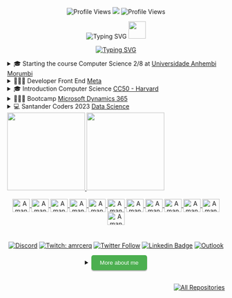 <div align="center">
  <img src="https://komarev.com/ghpvc/?username=Amanda-ribeiiro0&color=blue&style=flat" alt="Profile Views">
  <a href="https://github.com/Amanda-ribeiiro/"><img src="https://img.shields.io/github/followers/Amanda-ribeiiro?color=%234CC61E&label=GitHub%20Followers%20%3A"/></a>
  <img src="http://views.whatilearened.today/views/github/Amanda-Ribeiiro/views.svg" alt="Profile Views">
</div>

<p align="center">
  <img src="https://readme-typing-svg.herokuapp.com?font=Caveat&weight=600&size=45&duration=4000&pause=1000&color=F4FFF9&center=true&vCenter=true&repeat=false&width=435&lines=Hii!+Welcome+to+my+profile" alt="Typing SVG">
  <img src="https://github.githubassets.com/images/icons/emoji/octocat.png" width="40" height="40">
</p>

<p align="center">
  <a href="https://git.io/typing-svg">
    <img src="https://readme-typing-svg.herokuapp.com?font=Fira+Code&weight=600&size=25&duration=3000&pause=1000&color=F731F1&background=FF27D500&vCenter=true&multiline=true&width=435&lines=Developer+Web+FullStack" alt="Typing SVG">
  </a>
</p>

<details>
  <summary>🎓 Starting the course Computer Science 2/8 at <a href="https://portal.anhembi.br/" target="_blank">Universidade Anhembi Morumbi</a></summary>
  
  [![Typing SVG](https://readme-typing-svg.herokuapp.com?font=Fira+Code&size=15&pause=1000&color=F78840&vCenter=true&width=435&lines=Mat%C3%A9rias)](https://git.io/typing-svg)
  
</details>

<details>
  <summary>👩🏻‍💻 Developer Front End <a href="https://coursera.org/share/e949656cabfef5b1aec42b0352ecc104" target="_blank">Meta</a></summary>
  
  [![Typing SVG](https://readme-typing-svg.herokuapp.com?font=Fira+Code&size=15&pause=1000&color=B560F7&width=435&lines=Soft+Skills)](https://git.io/typing-svg)

<code><img height="20" src="https://github.com/Amanda-ribeiiro/devicon/blob/master/icons/html5/html5-original.svg"></code>
<code><img height="20" src="https://github.com/Amanda-ribeiiro/devicon/blob/master/icons/css3/css3-original.svg"></code>
<code><img height="20" src="https://github.com/Amanda-ribeiiro/devicon/blob/master/icons/javascript/javascript-original.svg"></code>
<code><img height="20" src="https://github.com/Amanda-ribeiiro/devicon/blob/master/icons/react/react-original.svg"></code>
<code><img height="20" src="https://github.com/Amanda-ribeiiro/devicon/blob/master/icons/bootstrap/bootstrap-original.svg"></code>  
</details>

   
<details>
  <summary>🎓 Introduction Computer Science <a href="https://ead.napratica.org.br/" target="_blank">CC50 - Harvard</a></summary>
  
  [![Typing SVG](https://readme-typing-svg.herokuapp.com?font=Fira+Code&size=15&pause=1000&color=32F71B&width=435&lines=Soft+Skills)](https://git.io/typing-svg)

<code><img height="20" src="https://github.com/Amanda-ribeiiro/devicon/blob/master/icons/c/c-original.svg"></code>
<code><img height="20" src="https://github.com/Amanda-ribeiiro/devicon/blob/master/icons/python/python-original.svg"></code>
<code><img height="20" src="https://github.com/Amanda-ribeiiro/devicon/blob/master/icons/sqlite/sqlite-original.svg"></code>
<code><img height="20" src="https://github.com/Amanda-ribeiiro/devicon/blob/master/icons/html5/html5-original.svg"></code>
<code><img height="20" src="https://github.com/Amanda-ribeiiro/devicon/blob/master/icons/css3/css3-original.svg"></code>
<code><img height="20" src="https://github.com/Amanda-ribeiiro/devicon/blob/master/icons/javascript/javascript-original.svg"></code>
</details>

<details>
  <summary>👩🏻‍💻 Bootcamp <a href="https://web.dio.me/track/cf67dde3-0ad4-4fcb-9162-fc6aba72c0cf" target="_blank">Microsoft Dynamics 365</a></summary>
  
  [![Typing SVG](https://readme-typing-svg.herokuapp.com?font=Fira+Code&size=15&pause=1000&color=B560F7&width=435&lines=Soft+Skills)](https://git.io/typing-svg)
  
  
<code><img height="20" src="https://github.com/Amanda-ribeiiro/devicon/blob/master/icons/dot-net/dot-net-plain-wordmark.svg"></code>
  
</details>

<details>
  <summary>💻 Santander Coders 2023 <a href="https://selecao.ada.tech/processo-seletivo/40da25ec-a962-4186-95bf-1925fd2bdf3a/andamento" target="_blank">Data Science</a></summary>
  
  [![Typing SVG](https://readme-typing-svg.herokuapp.com?font=Fira+Code&size=15&pause=1000&color=A8F7E7&width=435&lines=Soft+Skills)](https://git.io/typing-svg)
  
<code><img height="20" src="https://github.com/Amanda-ribeiiro/devicon/blob/master/icons/python/python-original.svg"></code>
<code><img height="20" src="https://github.com/Amanda-ribeiiro/devicon/blob/master/icons/git/git-original-wordmark.svg"></code>
<code><img height="20" src="https://github.com/Amanda-ribeiiro/devicon/blob/master/icons/github/github-original-wordmark.svg"></code>
  
</details>


<div>
  <a href="https://github.com/Amanda-ribeiiro">
  <img loading="lazy" height="180em" src="https://github-readme-stats-eight-theta.vercel.app/api?username=Amanda-ribeiiro&show_icons=true&theme=dracula&include_all_commits=true&count_private=true"/>
  <img loading="lazy" height="180em" src="https://github-readme-stats.vercel.app/api/top-langs/?username=Amanda-ribeiiro&layout=compact&langs_count=7&theme=dracula"/>
<div>
  
<div align="center">
  <div style="display: inline_block"><br>
      <img align="center" alt="Amanda-HTML" height="30" width="40" src="https://github.com/Amanda-ribeiiro/devicon/blob/master/icons/html5/html5-original.svg">
      <img align="center" alt="Amanda-CSS" height="30" width="40" src="https://github.com/Amanda-ribeiiro/devicon/blob/master/icons/css3/css3-original.svg">
      <img align="center" alt="Amanda-Js" height="30" width="40" src="https://github.com/Amanda-ribeiiro/devicon/blob/master/icons/javascript/javascript-original.svg">
      <img align="center" alt="Amanda-React" height="30" width="40" src="https://github.com/Amanda-ribeiiro/devicon/blob/master/icons/react/react-original.svg">
      <img align="center" alt="Amanda-Boostrap" height="30" width="40" src="https://github.com/Amanda-ribeiiro/devicon/blob/master/icons/bootstrap/bootstrap-original.svg">
      <img align="center" alt="Amanda-Angular" height="30" width="40" src="https://github.com/Amanda-ribeiiro/devicon/blob/master/icons/angularjs/angularjs-original.svg">
      <img align="center" alt="Amanda-Ts" height="30" width="40" src="https://github.com/Amanda-ribeiiro/devicon/blob/master/icons/typescript/typescript-original.svg">
      <img align="center" alt="Amanda-Nodejs" height="30" width="40" src="https://github.com/Amanda-ribeiiro/devicon/blob/master/icons/nodejs/nodejs-original-wordmark.svg">
      <img align="center" alt="Amanda-Python" height="30" width="40" src="https://github.com/Amanda-ribeiiro/devicon/blob/master/icons/python/python-original.svg">
      <img align="center" alt="Amanda-Java" height="30" width="40" src="https://github.com/Amanda-ribeiiro/devicon/blob/master/icons/java/java-original.svg">  
      <img align="center" alt="Amanda-C" height="30" width="40" src="https://github.com/Amanda-ribeiiro/devicon/blob/master/icons/c/c-original.svg">
      <img align="center" alt="Amanda-C+" height="30" width="40" src="https://github.com/Amanda-ribeiiro/devicon/blob/master/icons/csharp/csharp-original.svg">
</div>
  
<!-- #
  
 ![Snake animation](https://github.com/Amanda-ribeiiro/Amanda-ribeiiro/blob/output/github-contribution-grid-snake.svg) -->

#
  
[![Discord](https://img.shields.io/discord/1001854951514963978?label=discord&logo=discord&logoColor=violet)](https://discord.com/channels/999175108256092251) [![Twitch: amrcerq](https://img.shields.io/badge/-Twitch-blueviolet?style=flat-square&logo=Twitch&logoColor=white&link=https://www.twitch.tv/amrcerq)](https://www.twitch.tv/amrcerq) [![Twitter Follow](https://img.shields.io/twitter/follow/daaribeiro_?style=social)](https://twitter.com/daaribeiro_) [![Linkedin Badge](https://img.shields.io/badge/-Amanda%20Ribeiro-0066A1?style=flat-square&logo=Linkedin&logoColor=white&link=https://www.linkedin.com/in/amandarcerqueira/)](https://www.linkedin.com/in/amandarcerqueira//) [![Outlook](https://img.shields.io/twitter/url?color=blue&label=Email&logo=microsoft%20outlook&logoColor=blue&style=social&url=https%3A%2F%2Fmailto%3Aamandaribeiro.c%40outlook.com)](mailto:amandaribeiro.c@outlook.com)

  
<details>
  <summary><button style="padding: 10px 20px; background-color: #4CAF50; color: white; border: none; border-radius: 5px; box-shadow: 0px 2px 2px rgba(0,0,0,0.3); transition: box-shadow 0.3s ease;" onclick="this.style.boxShadow='inset 0px 2px 2px rgba(0,0,0,0.3)'">More about me</button></summary>

<div align="left">
 
``` js
const amanda = {
    personal: {
        fullName: 'Amanda Ribeiro',
        birthDate: '1997-01-19',
        pronouns: 'she' | 'her',
        interests: ['music', 'shows', 'language learning', 'travel', 'Cool places'],
        motivation: [
            'Learning daily'
        ]
    },
    technical: {
        technologies: {
            frontEnd: {
                Javascript: ['React', 'Angular', 'Vue.js', 'Ember.js', 'Next.js'],
                HTML: ['HTML5', 'Semantic HTML'],
                CSS: ['Styled Components', 'Bootstrap', 'Tailwind CSS']
            },
            backEnd: {
                Javascript: ['Node.js'],
                Python: ['Django'],
                Java: ['Spring Framework'],
                C: ['GTK+ Toolkit']
            },
            architecture: []
        }
    }
};

```
  </div>
</details>

<br />
  
<div alig="">  
   <p align="right"><a href="https://github.com/Amanda-ribeiiro?tab=repositories"><img alt="All Repositories" title="All Repositories" src="https://custom-icon-badges.herokuapp.com/badge/-All%20Repos-2962FF?style=for-the-badge&logoColor=white&logo=repo"/></a></p>
</div>
